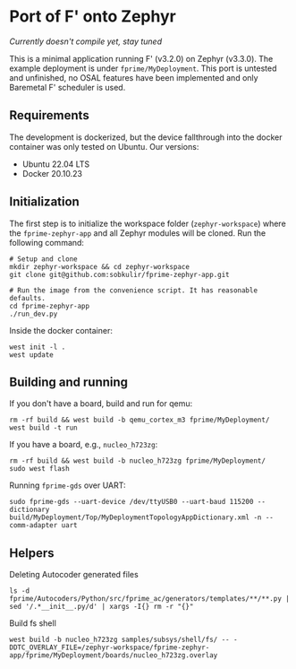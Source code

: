 # Port of F' onto Zephyr

_Currently doesn't compile yet, stay tuned_


This is a minimal application running F' (v3.2.0) on Zephyr (v3.3.0). The example deployment is under `fprime/MyDeployment`.
This port is untested and unfinished, no OSAL features have been implemented and only Baremetal F' scheduler is used.

## Requirements

The development is dockerized, but the device fallthrough into the docker container was only tested on
Ubuntu. Our versions:
* Ubuntu 22.04 LTS
* Docker 20.10.23

## Initialization

The first step is to initialize the workspace folder (`zephyr-workspace`) where
the ``fprime-zephyr-app`` and all Zephyr modules will be cloned. Run the following
command:

```shell
# Setup and clone
mkdir zephyr-workspace && cd zephyr-workspace
git clone git@github.com:sobkulir/fprime-zephyr-app.git

# Run the image from the convenience script. It has reasonable defaults.
cd fprime-zephyr-app
./run_dev.py
```

Inside the docker container:
```shell
west init -l .
west update
```

## Building and running

If you don't have a board, build and run for qemu:
```shell
rm -rf build && west build -b qemu_cortex_m3 fprime/MyDeployment/
west build -t run
```

If you have a board, e.g., `nucleo_h723zg`:
```shell
rm -rf build && west build -b nucleo_h723zg fprime/MyDeployment/
sudo west flash
```

Running `fprime-gds` over UART:
```
sudo fprime-gds --uart-device /dev/ttyUSB0 --uart-baud 115200 --dictionary build/MyDeployment/Top/MyDeploymentTopologyAppDictionary.xml -n --comm-adapter uart

```

## Helpers

Deleting Autocoder generated files

```
ls -d fprime/Autocoders/Python/src/fprime_ac/generators/templates/**/**.py | sed '/.*__init__.py/d' | xargs -I{} rm -r "{}"
```

Build fs shell

```
west build -b nucleo_h723zg samples/subsys/shell/fs/ -- -DDTC_OVERLAY_FILE=/zephyr-workspace/fprime-zephyr-app/fprime/MyDeployment/boards/nucleo_h723zg.overlay
```
